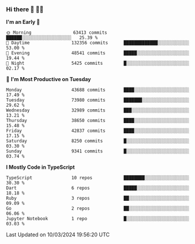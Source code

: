 ### Hi there 👋 🧑‍💻



<!--START_SECTION:waka-->
**I'm an Early 🐤** 

```text
🌞 Morning                63413 commits       ██████░░░░░░░░░░░░░░░░░░░   25.39 % 
🌆 Daytime                132356 commits      █████████████░░░░░░░░░░░░   53.00 % 
🌃 Evening                48541 commits       █████░░░░░░░░░░░░░░░░░░░░   19.44 % 
🌙 Night                  5425 commits        █░░░░░░░░░░░░░░░░░░░░░░░░   02.17 % 
```
📅 **I'm Most Productive on Tuesday** 

```text
Monday                   43688 commits       ████░░░░░░░░░░░░░░░░░░░░░   17.49 % 
Tuesday                  73980 commits       ███████░░░░░░░░░░░░░░░░░░   29.62 % 
Wednesday                32989 commits       ███░░░░░░░░░░░░░░░░░░░░░░   13.21 % 
Thursday                 38650 commits       ████░░░░░░░░░░░░░░░░░░░░░   15.48 % 
Friday                   42837 commits       ████░░░░░░░░░░░░░░░░░░░░░   17.15 % 
Saturday                 8250 commits        █░░░░░░░░░░░░░░░░░░░░░░░░   03.30 % 
Sunday                   9341 commits        █░░░░░░░░░░░░░░░░░░░░░░░░   03.74 % 
```


**I Mostly Code in TypeScript** 

```text
TypeScript               10 repos            ████████░░░░░░░░░░░░░░░░░   30.30 % 
Dart                     6 repos             █████░░░░░░░░░░░░░░░░░░░░   18.18 % 
Ruby                     3 repos             ██░░░░░░░░░░░░░░░░░░░░░░░   09.09 % 
Go                       2 repos             ██░░░░░░░░░░░░░░░░░░░░░░░   06.06 % 
Jupyter Notebook         1 repo              █░░░░░░░░░░░░░░░░░░░░░░░░   03.03 % 
```




 Last Updated on 10/03/2024 19:56:20 UTC
<!--END_SECTION:waka-->


